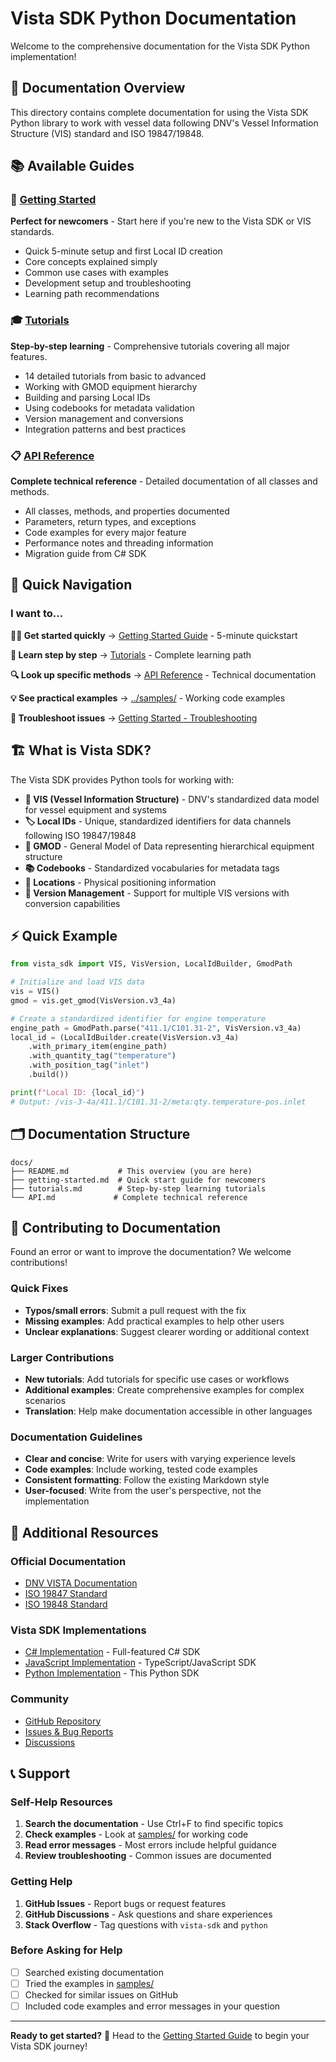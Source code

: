 # Vista SDK Python Documentation

Welcome to the comprehensive documentation for the Vista SDK Python implementation!

## 📖 Documentation Overview

This directory contains complete documentation for using the Vista SDK Python library to work with vessel data following DNV's Vessel Information Structure (VIS) standard and ISO 19847/19848.

## 📚 Available Guides

### 🚀 [Getting Started](getting-started.md)
**Perfect for newcomers** - Start here if you're new to the Vista SDK or VIS standards.
- Quick 5-minute setup and first Local ID creation
- Core concepts explained simply
- Common use cases with examples
- Development setup and troubleshooting
- Learning path recommendations

### 🎓 [Tutorials](tutorials.md)
**Step-by-step learning** - Comprehensive tutorials covering all major features.
- 14 detailed tutorials from basic to advanced
- Working with GMOD equipment hierarchy
- Building and parsing Local IDs
- Using codebooks for metadata validation
- Version management and conversions
- Integration patterns and best practices

### 📋 [API Reference](API.md)
**Complete technical reference** - Detailed documentation of all classes and methods.
- All classes, methods, and properties documented
- Parameters, return types, and exceptions
- Code examples for every major feature
- Performance notes and threading information
- Migration guide from C# SDK

## 🎯 Quick Navigation

### I want to...

**🏃‍♂️ Get started quickly**
→ [Getting Started Guide](getting-started.md) - 5-minute quickstart

**📖 Learn step by step**
→ [Tutorials](tutorials.md) - Complete learning path

**🔍 Look up specific methods**
→ [API Reference](API.md) - Technical documentation

**💡 See practical examples**
→ [../samples/](../samples/) - Working code examples

**🐛 Troubleshoot issues**
→ [Getting Started - Troubleshooting](getting-started.md#troubleshooting)

## 🏗️ What is Vista SDK?

The Vista SDK provides Python tools for working with:

- **🚢 VIS (Vessel Information Structure)** - DNV's standardized data model for vessel equipment and systems
- **🏷️ Local IDs** - Unique, standardized identifiers for data channels following ISO 19847/19848
- **🌳 GMOD** - General Model of Data representing hierarchical equipment structure
- **📚 Codebooks** - Standardized vocabularies for metadata tags
- **📍 Locations** - Physical positioning information
- **🔄 Version Management** - Support for multiple VIS versions with conversion capabilities

## ⚡ Quick Example

```python
from vista_sdk import VIS, VisVersion, LocalIdBuilder, GmodPath

# Initialize and load VIS data
vis = VIS()
gmod = vis.get_gmod(VisVersion.v3_4a)

# Create a standardized identifier for engine temperature
engine_path = GmodPath.parse("411.1/C101.31-2", VisVersion.v3_4a)
local_id = (LocalIdBuilder.create(VisVersion.v3_4a)
    .with_primary_item(engine_path)
    .with_quantity_tag("temperature")
    .with_position_tag("inlet")
    .build())

print(f"Local ID: {local_id}")
# Output: /vis-3-4a/411.1/C101.31-2/meta:qty.temperature-pos.inlet
```

## 🗂️ Documentation Structure

```
docs/
├── README.md           # This overview (you are here)
├── getting-started.md  # Quick start guide for newcomers
├── tutorials.md        # Step-by-step learning tutorials
└── API.md             # Complete technical reference
```

## 🤝 Contributing to Documentation

Found an error or want to improve the documentation? We welcome contributions!

### Quick Fixes
- **Typos/small errors**: Submit a pull request with the fix
- **Missing examples**: Add practical examples to help other users
- **Unclear explanations**: Suggest clearer wording or additional context

### Larger Contributions
- **New tutorials**: Add tutorials for specific use cases or workflows
- **Additional examples**: Create comprehensive examples for complex scenarios
- **Translation**: Help make documentation accessible in other languages

### Documentation Guidelines
- **Clear and concise**: Write for users with varying experience levels
- **Code examples**: Include working, tested code examples
- **Consistent formatting**: Follow the existing Markdown style
- **User-focused**: Write from the user's perspective, not the implementation

## 🔗 Additional Resources

### Official Documentation
- [DNV VISTA Documentation](https://docs.vista.dnv.com/docs/introduction/)
- [ISO 19847 Standard](https://www.iso.org/standard/78260.html)
- [ISO 19848 Standard](https://www.iso.org/standard/78262.html)

### Vista SDK Implementations
- [C# Implementation](../../csharp/) - Full-featured C# SDK
- [JavaScript Implementation](../../js/) - TypeScript/JavaScript SDK
- [Python Implementation](../) - This Python SDK

### Community
- [GitHub Repository](https://github.com/dnv-opensource/vista-sdk)
- [Issues & Bug Reports](https://github.com/dnv-opensource/vista-sdk/issues)
- [Discussions](https://github.com/dnv-opensource/vista-sdk/discussions)

## 📞 Support

### Self-Help Resources
1. **Search the documentation** - Use Ctrl+F to find specific topics
2. **Check examples** - Look at [samples/](../samples/) for working code
3. **Read error messages** - Most errors include helpful guidance
4. **Review troubleshooting** - Common issues are documented

### Getting Help
1. **GitHub Issues** - Report bugs or request features
2. **GitHub Discussions** - Ask questions and share experiences
3. **Stack Overflow** - Tag questions with `vista-sdk` and `python`

### Before Asking for Help
- [ ] Searched existing documentation
- [ ] Tried the examples in [samples/](../samples/)
- [ ] Checked for similar issues on GitHub
- [ ] Included code examples and error messages in your question

---

**Ready to get started?** 🚀 Head to the [Getting Started Guide](getting-started.md) to begin your Vista SDK journey!
